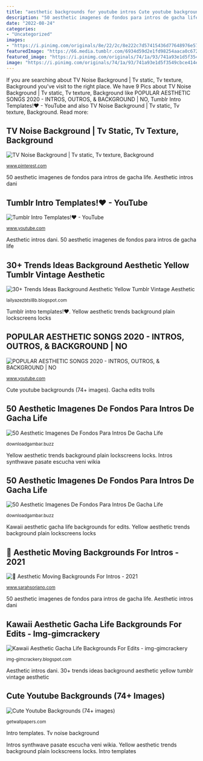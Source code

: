 ```yaml
---
title: "aesthetic backgrounds for youtube intros Cute youtube backgrounds (74+ images)"
description: "50 aesthetic imagenes de fondos para intros de gacha life"
date: "2022-08-24"
categories:
- "Uncategorized"
images:
- "https://i.pinimg.com/originals/8e/22/2c/8e222c7d57415436d77648976e57d6c5.jpg"
featuredImage: "https://66.media.tumblr.com/6934d59d2e1fd98254aaca0c6725ae94/tumblr_pl1ew3kJLr1ta7ll8_1280.jpg"
featured_image: "https://i.pinimg.com/originals/74/1a/93/741a93e1d5f3549cbce414e651f8814e.gif"
image: "https://i.pinimg.com/originals/74/1a/93/741a93e1d5f3549cbce414e651f8814e.gif"
---
```


If you are searching about TV Noise Background | Tv static, Tv texture, Background you've visit to the right place. We have 9 Pics about TV Noise Background | Tv static, Tv texture, Background like POPULAR AESTHETIC SONGS 2020 - INTROS, OUTROS, &amp; BACKGROUND | NO, Tumblr Intro Templates!♥ - YouTube and also TV Noise Background | Tv static, Tv texture, Background. Read more:

## TV Noise Background | Tv Static, Tv Texture, Background

![TV Noise Background | Tv static, Tv texture, Background](https://i.pinimg.com/originals/8e/22/2c/8e222c7d57415436d77648976e57d6c5.jpg "Cute youtube backgrounds (74+ images)")

<small>www.pinterest.com</small>

50 aesthetic imagenes de fondos para intros de gacha life. Aesthetic intros dani

## Tumblr Intro Templates!♥ - YouTube

![Tumblr Intro Templates!♥ - YouTube](https://i.ytimg.com/vi/4mMKxyc6mRU/maxresdefault.jpg "Cute backgrounds")

<small>www.youtube.com</small>

Aesthetic intros dani. 50 aesthetic imagenes de fondos para intros de gacha life

## 30+ Trends Ideas Background Aesthetic Yellow Tumblr Vintage Aesthetic

![30+ Trends Ideas Background Aesthetic Yellow Tumblr Vintage Aesthetic](https://66.media.tumblr.com/6934d59d2e1fd98254aaca0c6725ae94/tumblr_pl1ew3kJLr1ta7ll8_1280.jpg "Kawaii aesthetic gacha life backgrounds for edits")

<small>lailyazezbtsl8b.blogspot.com</small>

Tumblr intro templates!♥. Yellow aesthetic trends background plain lockscreens locks

## POPULAR AESTHETIC SONGS 2020 - INTROS, OUTROS, &amp; BACKGROUND | NO

![POPULAR AESTHETIC SONGS 2020 - INTROS, OUTROS, &amp; BACKGROUND | NO](https://i.ytimg.com/vi/VAHotfoyIB4/maxresdefault.jpg "Tv noise background")

<small>www.youtube.com</small>

Cute youtube backgrounds (74+ images). Gacha edits trolls

## 50 Aesthetic Imagenes De Fondos Para Intros De Gacha Life

![50 Aesthetic Imagenes De Fondos Para Intros De Gacha Life](https://i.ytimg.com/vi/dqMFO5ONt2c/maxresdefault.jpg "50 aesthetic imagenes de fondos para intros de gacha life")

<small>downloadgambar.buzz</small>

Yellow aesthetic trends background plain lockscreens locks. Intros synthwave pasate escucha veni wikia

## 50 Aesthetic Imagenes De Fondos Para Intros De Gacha Life

![50 Aesthetic Imagenes De Fondos Para Intros De Gacha Life](https://i.pinimg.com/originals/ad/44/10/ad4410acc43d37ad3487e5e1c2bf81c6.jpg "Tumblr intro templates!♥")

<small>downloadgambar.buzz</small>

Kawaii aesthetic gacha life backgrounds for edits. Yellow aesthetic trends background plain lockscreens locks

## 🖤 Aesthetic Moving Backgrounds For Intros - 2021

![🖤 Aesthetic Moving Backgrounds For Intros - 2021](https://i.pinimg.com/originals/74/1a/93/741a93e1d5f3549cbce414e651f8814e.gif "Cute backgrounds")

<small>www.sarahsoriano.com</small>

50 aesthetic imagenes de fondos para intros de gacha life. Aesthetic intros dani

## Kawaii Aesthetic Gacha Life Backgrounds For Edits - Img-gimcrackery

![Kawaii Aesthetic Gacha Life Backgrounds For Edits - img-gimcrackery](https://i.pinimg.com/originals/a0/ed/ea/a0edea25cb65b9dc3af67b029c59bee4.jpg "Cute youtube backgrounds (74+ images)")

<small>img-gimcrackery.blogspot.com</small>

Aesthetic intros dani. 30+ trends ideas background aesthetic yellow tumblr vintage aesthetic

## Cute Youtube Backgrounds (74+ Images)

![Cute Youtube Backgrounds (74+ images)](http://getwallpapers.com/wallpaper/full/c/a/6/407449.jpg "🖤 aesthetic moving backgrounds for intros")

<small>getwallpapers.com</small>

Intro templates. Tv noise background

Intros synthwave pasate escucha veni wikia. Yellow aesthetic trends background plain lockscreens locks. Intro templates
